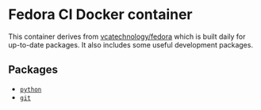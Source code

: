 # Fedora CI Docker container

This container derives from
[vcatechnology/fedora](https://hub.docker.com/r/vcatechnology/fedora) which is
built daily for up-to-date packages. It also includes some useful development
packages.

## Packages

  - [`python`](https://packages.debian.org/search?suite=stable&keywords=python)
  - [`git`](https://packages.debian.org/search?suite=stable&keywords=git)
